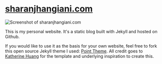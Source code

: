 # [sharanjhangiani.com](https://sharanjhangiani.com)

![Screenshot of sharanjhangiani.com](assets/screenshot_of_site.png)

This is my personal website. It's a static blog built with Jekyll and hosted on Github.

If you would like to use it as the basis for your own website, feel free to fork this open source Jekyll theme I used: [Point Theme](https://github.com/katavie/point-theme). All credit goes to [Katherine Huang](http://katmh.com/) for the template and underlying inspiration to create this. 